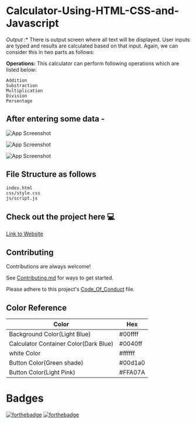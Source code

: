 # Calculator-Using-HTML-CSS-and-Javascript

*Output :** There is output screen where all text will be displayed. User inputs are typed and results are calculated based on that input. Again, we can consider this in two parts as follows:

**Operations:** This calculator can perform following operations which are listed below:

```
Addition
Substraction
Multiplication
Division
Persentage
```
## After entering some data -
![App Screenshot](https://user-images.githubusercontent.com/86493014/193455722-9f867342-a759-49da-a47f-fd1d1f1528a7.png)

![App Screenshot](https://user-images.githubusercontent.com/86493014/193455727-52f49118-b6ad-4667-ab37-069802d9180e.png)

![App Screenshot](https://user-images.githubusercontent.com/86493014/193455733-bcb72c4e-11f1-444e-826d-d28b8fa5164d.png)

## File Structure as follows
```
index.html
css/style.css
js/script.js
```
## Check out the project here 💻

[Link to Website](https://sanket1308.github.io/Simple-Calculator/)

## Contributing

Contributions are always welcome!

See [Contributing.md](https://github.com/yashB-2002/Simple-Calculator/blob/readme-branch/Contributing.md) for ways to get started.

Please adhere to this project's [Code_Of_Conduct](https://github.com/Sanket1308/Simple-Calculator/blob/main/CODE_OF_CONDUCT.md) file.

## Color Reference

| Color             | Hex                                                                |
| ----------------- | ------------------------------------------------------------------ |
| Background Color(Light Blue) |  #00ffff |
| Calculator Container Color(Dark Blue) |#0040ff |
| white Color | #ffffff |
| Button Color(Green shade)  | #00d1a0 |
| Button Color(Light Pink) | #FFA07A |

# Badges

[![forthebadge](https://forthebadge.com/images/badges/made-with-javascript.svg)](https://forthebadge.com)
[![forthebadge](http://forthebadge.com/images/badges/built-with-love.svg)](http://forthebadge.com)
